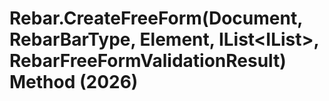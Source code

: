 # Rebar.CreateFreeForm(Document, RebarBarType, Element, IList<IList<Curve>>, RebarFreeFormValidationResult) Method (2026)

﻿